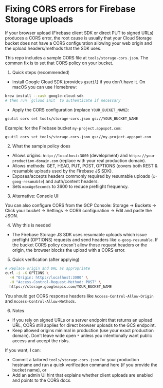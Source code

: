 # Fixing CORS errors for Firebase Storage uploads

If your browser upload (Firebase client SDK or direct PUT to signed URLs) produces a CORS error, the root cause is usually that your Cloud Storage bucket does not have a CORS configuration allowing your web origin and the upload headers/methods that the SDK uses.

This repo includes a sample CORS file at `tools/storage-cors.json`. The common fix is to set that CORS policy on your bucket.

1. Quick steps (recommended)

- Install Google Cloud SDK (provides `gsutil`) if you don't have it. On macOS you can use Homebrew:

```bash
brew install --cask google-cloud-sdk
# then run `gcloud init` to authenticate if necessary
```

- Apply the CORS configuration (replace `YOUR_BUCKET_NAME`):

```bash
gsutil cors set tools/storage-cors.json gs://YOUR_BUCKET_NAME
```

Example: for the Firebase bucket `my-project.appspot.com`:

```bash
gsutil cors set tools/storage-cors.json gs://my-project.appspot.com
```

2. What the sample policy does

- Allows origins: `http://localhost:3000` (development) and `https://your-production-domain.com` (replace with your real production domain).
- Allows methods: GET, HEAD, PUT, POST, OPTIONS (covers both REST & resumable uploads used by the Firebase JS SDK).
- Exposes/accepts headers commonly required by resumable uploads (`x-goog-resumable`) and auth/content headers.
- Sets `maxAgeSeconds` to 3600 to reduce preflight frequency.

3. Alternative: Console UI

You can also configure CORS from the GCP Console: Storage → Buckets → Click your bucket → Settings → CORS configuration → Edit and paste the JSON.

4. Why this is needed

- The Firebase Storage JS SDK uses resumable uploads which issue preflight (OPTIONS) requests and send headers like `x-goog-resumable`. If the bucket CORS policy doesn't allow those request headers or the origin, the browser blocks the upload with a CORS error.

5. Quick verification (after applying)

```bash
# Replace origin and URL as appropriate
curl -i -X OPTIONS \
  -H "Origin: http://localhost:3000" \
  -H "Access-Control-Request-Method: POST" \
  https://storage.googleapis.com/YOUR_BUCKET_NAME
```

You should get CORS response headers like `Access-Control-Allow-Origin` and `Access-Control-Allow-Methods`.

6. Notes

- If you rely on signed URLs or a server endpoint that returns an upload URL, CORS still applies for direct browser uploads to the GCS endpoint.
- Keep allowed origins minimal in production (use your exact production domain). Don't leave wide open `*` unless you intentionally want public access and accept the risks.

If you want, I can:

- Commit a tailored `tools/storage-cors.json` for your production hostname and run a quick verification command here (if you provide the bucket name), or
- Add an admin UI hint that explains whether client uploads are enabled and points to the CORS docs.

